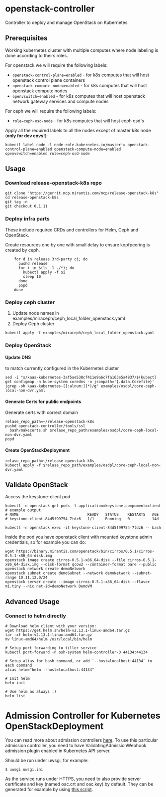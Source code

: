 # openstack-controller

Controller to deploy and manage OpenStack on Kubernetes

## Prerequisites

Working kubernetes cluster with multiple computes where node labeling is done according to theirs roles.

For openstack we will require the following labels:

 * `openstack-control-plane=enabled` - for k8s computes that will host openstack control plane containers
 * `openstack-compute-node=enabled` - for k8s computes that will host openstack compute nodes
 * `openvswitch=enabled` - for k8s computes that will host openstack network gateway services and compute nodes

For ceph we will require the following labels:

 * `role=ceph-osd-node` - for k8s computes that will host ceph osd's

Apply all the required labels to all the nodes except of master k8s node
(**only for dev envs!**):
```
kubectl label node -l node-role.kubernetes.io/master!= openstack-control-plane=enabled openstack-compute-node=enabled openvswitch=enabled role=ceph-osd-node
```

## Usage

### Download release-openstack-k8s repo
```
git clone "https://gerrit.mcp.mirantis.com/mcp/release-openstack-k8s"
cd release-openstack-k8s
git tag -n
git checkout 0.1.11
```

### Deploy infra parts

These include required CRDs and controllers for Helm, Ceph and OpenStack.

Create resources one by one with small delay to ensure kopfpeering is created by ceph.
```
    for d in release 3rd-party ci; do
      pushd release
      for i in $(ls -1 ./*); do
        kubectl apply -f $i
        sleep 10
      done
      popd
    done
```

### Deploy ceph cluster
1. Update node names in examples/miraceph/ceph_local_folder_openstack.yaml
2. Deploy Ceph cluster
```
kubectl apply -f examples/miraceph/ceph_local_folder_openstack.yaml
```

### Deploy OpenStack

#### Update DNS

to match currently configured in the Kubernetes cluster

```
sed -i "s/kaas-kubernetes-3af5ae538cf411e9a6c7fa163e5a4837/$(kubectl get configmap -n kube-system coredns -o jsonpath='{.data.Corefile}' |grep -oh kaas-kubernetes-[[:alnum:]]*)/g" examples/osdpl/core-ceph-local-non-dvr.yaml
```

#### Generate Certs for public endpoints

Generate certs with correct domain
```
relase_repo_path=~/release-openstack-k8s
pushd openstack-controller/tools/ssl
  bash/makecerts.sh $relase_repo_path/examples/osdpl/core-ceph-local-non-dvr.yaml
popd
```

#### Create OpenStackDeployment
```
relase_repo_path=~/release-openstack-k8s
kubectl apply -f $relase_repo_path/examples/osdpl/core-ceph-local-non-dvr.yaml
```

## Validate OpenStack

Access the keystone-client pod
```
kubectl -n openstack get pods -l application=keystone,compoment=client
# example output
# NAME                               READY   STATUS    RESTARTS   AGE
# keystone-client-84d5f99754-7tdz6   1/1     Running   0          14d

kubectl -n openstack exec -it keystone-client-84d5f99754-7tdz6 -- bash
```

Inside the pod you have openstack client with mounted keystone admin credentials,
so for example you can do:
```
wget https://binary.mirantis.com/openstack/bin/cirros/0.5.1/cirros-0.5.1-x86_64-disk.img
openstack image create cirros-0.5.1-x86_64-disk --file cirros-0.5.1-x86_64-disk.img --disk-format qcow2 --container-format bare --public
openstack network create demoNetwork
openstack subnet create demoSubnet --network demoNetwork --subnet-range 10.11.12.0/24
openstack server create --image cirros-0.5.1-x86_64-disk --flavor m1.tiny --nic net-id=demoNetwork DemoVM
```

## Advanced Usage

### Connect to helm directly

```
# Download helm client with your version:
wget https://get.helm.sh/helm-v2.13.1-linux-amd64.tar.gz
tar -xf helm-v2.13.1-linux-amd64.tar.gz
mv linux-amd64/helm /usr/local/bin/helm

# Setup port forwarding to tiller service
kubectl port-forward -n osh-system helm-controller-0 44134:44134

# Setup alias for bash command, or add `--host=localhost:44134` to each command
alias helm="helm --host=localhost:44134"

# Init helm
helm init

# Use helm as always :)
helm list
```

# Admission Controller for Kubernetes OpenStackDeployment

You can read more about admission controllers [here](https://kubernetes.io/docs/reference/access-authn-authz/admission-controllers).
To use this particular admission controller, you need to have
ValidatingAdmissionWebhook admission plugin enabled in Kubernetes API server.

Should be run under uwsgi, for example:

`$ uwsgi uwsgi.ini`

As the service runs under HTTPS, you need to also provide server certificate
and key (named oac.crt and oac.key) by default. They can be generated for
example by using [this script](https://github.com/alex-leonhardt/k8s-mutate-webhook/blob/master/ssl/ssl.sh).
